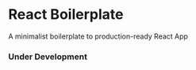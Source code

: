 # React Boilerplate


A minimalist boilerplate to production-ready React App


### Under Development
